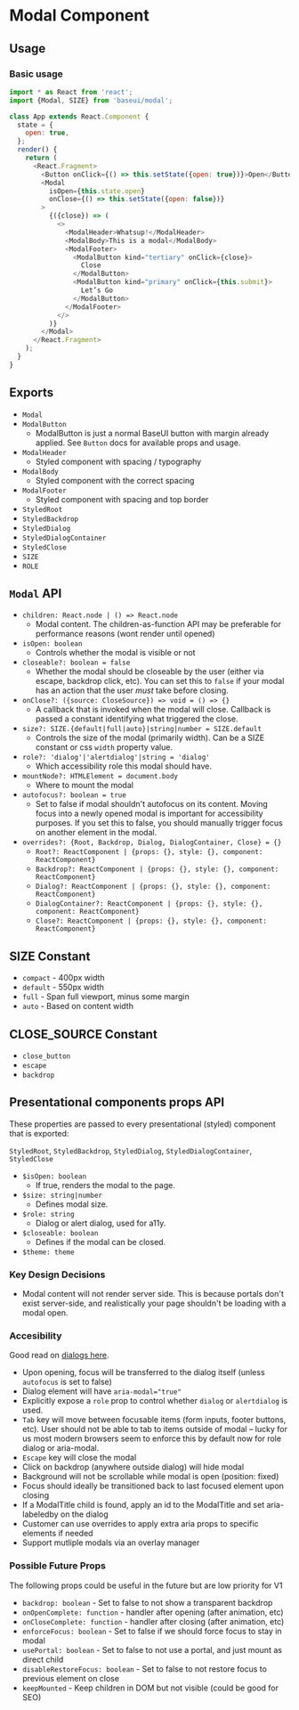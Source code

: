 # Modal Component

## Usage

### Basic usage

```javascript
import * as React from 'react';
import {Modal, SIZE} from 'baseui/modal';

class App extends React.Component {
  state = {
    open: true,
  };
  render() {
    return (
      <React.Fragment>
        <Button onClick={() => this.setState({open: true})}>Open</Button>
        <Modal
          isOpen={this.state.open}
          onClose={() => this.setState({open: false})}
        >
          {({close}) => (
            <>
              <ModalHeader>Whatsup!</ModalHeader>
              <ModalBody>This is a modal</ModalBody>
              <ModalFooter>
                <ModalButton kind="tertiary" onClick={close}>
                  Close
                </ModalButton>
                <ModalButton kind="primary" onClick={this.submit}>
                  Let’s Go
                </ModalButton>
              </ModalFooter>
            </>
          )}
        </Modal>
      </React.Fragment>
    );
  }
}
```

## Exports

* `Modal`
* `ModalButton`
  * ModalButton is just a normal BaseUI button with margin already applied. See `Button` docs for available props and usage.
* `ModalHeader`
  * Styled component with spacing / typography
* `ModalBody`
  * Styled component with the correct spacing
* `ModalFooter`
  * Styled component with spacing and top border
* `StyledRoot`
* `StyledBackdrop`
* `StyledDialog`
* `StyledDialogContainer`
* `StyledClose`
* `SIZE`
* `ROLE`

## `Modal` API

* `children: React.node | () => React.node`
  * Modal content. The children-as-function API may be preferable for performance reasons (wont render until opened)
* `isOpen: boolean`
  * Controls whether the modal is visible or not
* `closeable?: boolean = false`
  * Whether the modal should be closeable by the user (either via escape, backdrop click, etc). You can set this to `false` if your modal has an action that the user _must_ take before closing.
* `onClose?: ({source: CloseSource}) => void = () => {}`
  * A callback that is invoked when the modal will close. Callback is passed a constant identifying what triggered the close.
* `size?: SIZE.{default|full|auto}|string|number = SIZE.default`
  * Controls the size of the modal (primarily width). Can be a SIZE constant or css `width` property value.
* `role?: 'dialog'|'alertdialog'|string = 'dialog'`
  * Which accessibility role this modal should have.
* `mountNode?: HTMLElement = document.body`
  * Where to mount the modal
* `autofocus?: boolean = true`
  * Set to false if modal shouldn't autofocus on its content. Moving focus into a newly opened modal is important for accessibility purposes. If you set this to false, you should manually trigger focus on another element in the modal.
* `overrides?: {Root, Backdrop, Dialog, DialogContainer, Close} = {}`
  * `Root?: ReactComponent | {props: {}, style: {}, component: ReactComponent}`
  * `Backdrop?: ReactComponent | {props: {}, style: {}, component: ReactComponent}`
  * `Dialog?: ReactComponent | {props: {}, style: {}, component: ReactComponent}`
  * `DialogContainer?: ReactComponent | {props: {}, style: {}, component: ReactComponent}`
  * `Close?: ReactComponent | {props: {}, style: {}, component: ReactComponent}`

## SIZE Constant

* `compact` - 400px width
* `default` - 550px width
* `full` - Span full viewport, minus some margin
* `auto` - Based on content width

## CLOSE_SOURCE Constant

* `close_button`
* `escape`
* `backdrop`

## Presentational components props API

These properties are passed to every presentational (styled) component that is exported:

`StyledRoot`, `StyledBackdrop`, `StyledDialog`, `StyledDialogContainer`, `StyledClose`

* `$isOpen: boolean`
  * If true, renders the modal to the page.
* `$size: string|number`
  * Defines modal size.
* `$role: string`
  * Dialog or alert dialog, used for a11y.
* `$closeable: boolean`
  * Defines if the modal can be closed.
* `$theme: theme`

### Key Design Decisions

* Modal content will not render server side. This is because portals don't exist server-side, and realistically your page shouldn't be loading with a modal open.

### Accesibility

Good read on [dialogs here](https://www.w3.org/TR/wai-aria-practices/examples/dialog-modal/dialog.html).

* Upon opening, focus will be transferred to the dialog itself (unless `autofocus` is set to false)
* Dialog element will have `aria-modal="true"`
* Explicitly expose a `role` prop to control whether `dialog` or `alertdialog` is used.
* `Tab` key will move between focusable items (form inputs, footer buttons, etc). User should not be able to tab to items outside of modal – lucky for us most modern browsers seem to enforce this by default now for role dialog or aria-modal.
* `Escape` key will close the modal
* Click on backdrop (anywhere outside dialog) will hide modal
* Background will not be scrollable while modal is open (position: fixed)
* Focus should ideally be transitioned back to last focused element upon closing
* If a ModalTitle child is found, apply an id to the ModalTitle and set aria-labeledby on the dialog
* Customer can use overrides to apply extra aria props to specific elements if needed
* Support mutliple modals via an overlay manager

### Possible Future Props

The following props could be useful in the future but are low priority for V1

* `backdrop: boolean` - Set to false to not show a transparent backdrop
* `onOpenComplete: function` - handler after opening (after animation, etc)
* `onCloseComplete: function` - handler after closing (after animation, etc)
* `enforceFocus: boolean` - Set to false if we should force focus to stay in modal
* `usePortal: boolean` - Set to false to not use a portal, and just mount as direct child
* `disableRestoreFocus: boolean` - Set to false to not restore focus to previous element on close
* `keepMounted` - Keep children in DOM but not visible (could be good for SEO)
